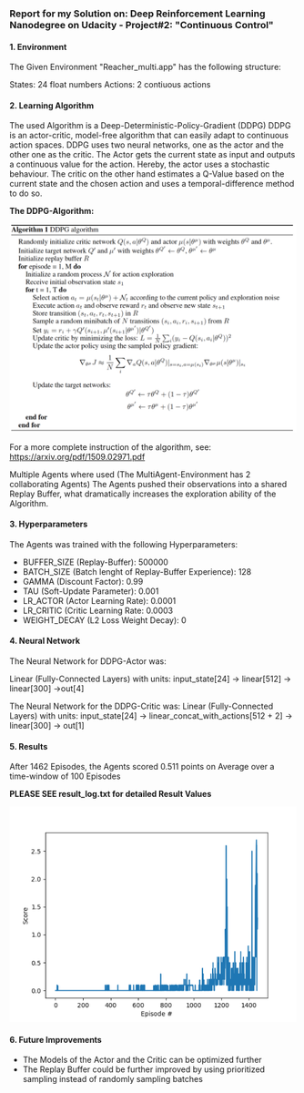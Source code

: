 ### Report for my Solution on: Deep Reinforcement Learning Nanodegree on Udacity - Project#2: "Continuous Control"

#### 1. Environment
The Given Environment "Reacher_multi.app" has the following structure:

States: 24 float numbers
Actions: 2 contiuous actions


#### 2. Learning Algorithm
The used Algorithm is a Deep-Deterministic-Policy-Gradient (DDPG)
DDPG is an actor-critic, model-free algorithm that can easily adapt to continuous action spaces.
DDPG uses two neural networks, one as the actor and the other one as the critic. The Actor gets the current state as input and outputs a continuous value for the action. Hereby, the actor uses a stochastic behaviour. The critic on the other hand estimates a Q-Value based on the current state and the chosen action and uses a temporal-difference method to do so. 

<b>The DDPG-Algorithm:</b>

![alt text](./ddpg_algorithm.png)

For a more complete instruction of the algorithm, see: https://arxiv.org/pdf/1509.02971.pdf

Multiple Agents where used (The MultiAgent-Environment has 2 collaborating Agents)
The Agents pushed their observations into a shared Replay Buffer, what dramatically increases the exploration ability of the Algorithm.


#### 3. Hyperparameters
The Agents was trained with the following Hyperparameters:

- BUFFER_SIZE (Replay-Buffer): 500000
- BATCH_SIZE (Batch lenght of Replay-Buffer Experience): 128
- GAMMA (Discount Factor): 0.99
- TAU (Soft-Update Parameter): 0.001
- LR_ACTOR (Actor Learning Rate): 0.0001
- LR_CRITIC (Critic Learning Rate: 0.0003
- WEIGHT_DECAY (L2 Loss Weight Decay): 0


#### 4. Neural Network
The Neural Network for DDPG-Actor was:

Linear (Fully-Connected Layers) with units:
input_state[24] -> linear[512] -> linear[300] ->out[4]

The Neural Network for the DDPG-Critic was:
Linear (Fully-Connected Layers) with units:
input_state[24] -> linear_concat_with_actions[512 + 2] -> linear[300] -> out[1]



#### 5. Results
After 1462 Episodes, the Agents scored 0.511 points on Average over a time-window of 100 Episodes

<b>PLEASE SEE result_log.txt for detailed Result Values</b>

![alt text](./scores.png)


#### 6. Future Improvements
- The Models of the Actor and the Critic can be optimized further
- The Replay Buffer could be further improved by using prioritized sampling instead of randomly sampling batches
